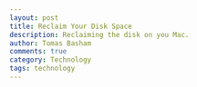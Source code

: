 ```yaml
---
layout: post
title: Reclaim Your Disk Space
description: Reclaiming the disk on you Mac.
author: Tomas Basham
comments: true
category: Technology
tags: technology
---
```

